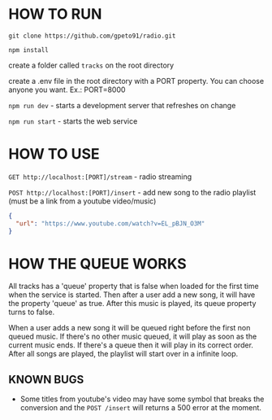 # HOW TO RUN

```git clone https://github.com/gpeto91/radio.git```

```npm install```

create a folder called ```tracks``` on the root directory

create a .env file in the root directory with a PORT property. You can choose anyone you want. Ex.: PORT=8000

```npm run dev``` - starts a development server that refreshes on change

```npm run start``` - starts the web service

# HOW TO USE

```GET http://localhost:[PORT]/stream``` - radio streaming

```POST http://localhost:[PORT]/insert``` - add new song to the radio playlist (must be a link from a youtube video/music)

```json
{
  "url": "https://www.youtube.com/watch?v=EL_pBJN_O3M"
}
```

# HOW THE QUEUE WORKS

All tracks has a 'queue' property that is false when loaded for the first time when the service is started. Then after a user add a new song, it will have the property 'queue' as true. After this music is played, its queue property turns to false.

When a user adds a new song it will be queued right before the first non queued music. If there's no other music queued, it will play as soon as the current music ends. If there's a queue then it will play in its correct order. After all songs are played, the playlist will start over in a infinite loop.

## KNOWN BUGS

 * Some titles from youtube's video may have some symbol that breaks the conversion and the ```POST /insert``` will returns a 500 error at the moment.
